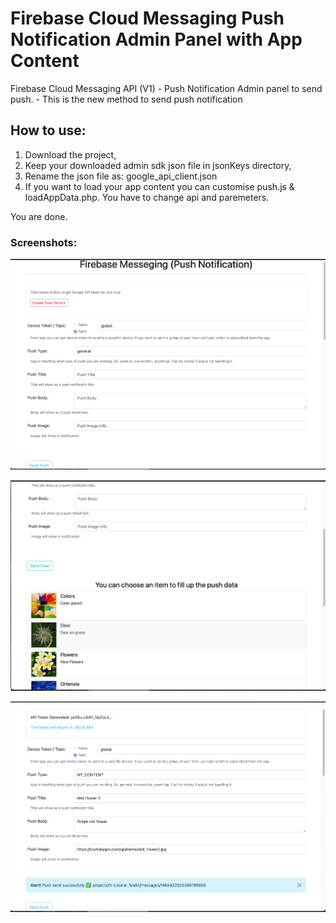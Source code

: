# Firebase Cloud Messaging Push Notification Admin Panel with App Content
Firebase Cloud Messaging API  (V1) - Push Notification Admin panel to send push. - This is the new method to send push notification

## How to use:
1. Download the project,
2. Keep your downloaded admin sdk json file in jsonKeys directory,
3. Rename the json file as: google_api_client.json
4. If you want to load your app content you can customise push.js & loadAppData.php. You have to change api and paremeters.


You are done.

### Screenshots:

![Screenshot 1](https://github.com/TouhidApps/Firebase-Cloud-Messaging-Push-Admin/blob/main/screenshot/ss1.png?raw=true "First Look")



![Screenshot 2](https://github.com/TouhidApps/Firebase-Cloud-Messaging-Push-Admin/blob/main/screenshot/ss2.png?raw=true "Choose your content")



![Screenshot 3](https://github.com/TouhidApps/Firebase-Cloud-Messaging-Push-Admin/blob/main/screenshot/ss3.png?raw=true "After push send")




